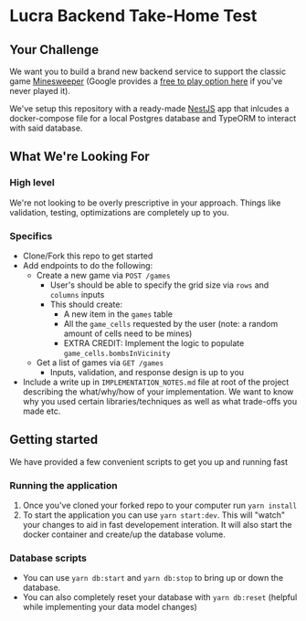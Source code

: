 # Lucra Backend Take-Home Test

## Your Challenge

We want you to build a brand new backend service to support the classic game [Minesweeper](<https://en.wikipedia.org/wiki/Minesweeper_(video_game)>) (Google provides a [free to play option here](https://www.google.com/search?q=minesweeper+online+free) if you've never played it).

We've setup this repository with a ready-made [NestJS](https://nestjs.com/) app that inlcudes a docker-compose file for a local Postgres database and TypeORM to interact with said database.

## What We're Looking For

### High level

We're not looking to be overly prescriptive in your approach. Things like validation, testing, optimizations are completely up to you.

### Specifics

- Clone/Fork this repo to get started
- Add endpoints to do the following:
  - Create a new game via `POST /games`
    - User's should be able to specify the grid size via `rows` and `columns` inputs
    - This should create:
      - A new item in the `games` table
      - All the `game_cells` requested by the user (note: a random amount of cells need to be mines)
      - EXTRA CREDIT: Implement the logic to populate `game_cells.bombsInVicinity`
  - Get a list of games via `GET /games`
    - Inputs, validation, and response design is up to you
- Include a write up in `IMPLEMENTATION_NOTES.md` file at root of the project describing the what/why/how of your implementation. We want to know why you used certain libraries/techniques as well as what trade-offs you made etc.

## Getting started

We have provided a few convenient scripts to get you up and running fast

### Running the application

1. Once you've cloned your forked repo to your computer run `yarn install`
2. To start the application you can use `yarn start:dev`. This will "watch" your changes to aid in fast developement interation. It will also start the docker container and create/up the database volume.

### Database scripts

- You can use `yarn db:start` and `yarn db:stop` to bring up or down the database.
- You can also completely reset your database with `yarn db:reset` (helpful while implementing your data model changes)
